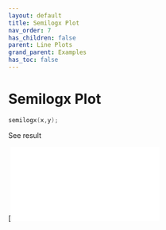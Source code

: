 ```yaml
---
layout: default
title: Semilogx Plot
nav_order: 7
has_children: false
parent: Line Plots
grand_parent: Examples
has_toc: false
---
```

# Semilogx Plot

```cpp
semilogx(x,y);
```


See result
    
[![e../../../examples/line_plot/semilogx/semilogx_1.cppemilogx_1.svg)](examples/line_plot/semilogx/semilogx_1.cpp)





